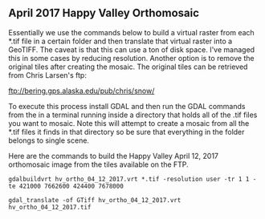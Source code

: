## April 2017 Happy Valley Orthomosaic

Essentially we use the commands below to build a virtual raster from each *.tif file in a certain folder and then translate that virtual raster into a GeoTIFF. The caveat is that this can use a ton of disk space. I've managed this in some
cases by reducing resolution. Another option is to remove the original tiles after creating the mosaic. The original tiles can be retrieved from Chris Larsen's ftp:

ftp://bering.gps.alaska.edu/pub/chris/snow/

To execute this process install GDAL and then run the GDAL commands from the
in a terminal running inside a directory that holds all of the .tif files you want to mosaic. Note this will attempt to create a mosaic from all the *.tif files it finds in that directory so be sure that everything in the folder belongs to single scene.


Here are the commands to build the Happy Valley April 12, 2017 orthomosaic image from the tiles available on the FTP.

`gdalbuildvrt hv_ortho_04_12_2017.vrt *.tif -resolution user -tr 1 1 -te 421000 7662600 424400 7678000`

`gdal_translate -of GTiff hv_ortho_04_12_2017.vrt hv_ortho_04_12_2017.tif`
